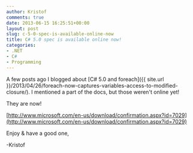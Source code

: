 ```yaml
---
author: Kristof
comments: true
date: 2013-06-15 16:25:51+00:00
layout: post
slug: c-5-0-spec-is-available-online-now
title: C# 5.0 spec is available online now!
categories:
- .NET
- C#
- Programming
---
```


A few posts ago I blogged about [C# 5.0 and foreach]({{ site.url }}/2013/04/26/foreach-now-captures-variables-access-to-modified-closure/). I mentioned a part of the docs, but those weren't online yet!

They are now!

[http://www.microsoft.com/en-us/download/confirmation.aspx?id=7029](http://www.microsoft.com/en-us/download/confirmation.aspx?id=7029)

Enjoy & have a good one,

-Kristof
